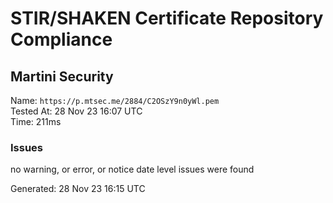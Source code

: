 # STIR/SHAKEN Certificate Repository Compliance

## Martini Security

Name: `https://p.mtsec.me/2884/C2OSzY9n0yWl.pem`\
Tested At: 28 Nov 23 16:07 UTC\
Time: 211ms

### Issues

no warning, or error, or notice date level issues were found

Generated: 28 Nov 23 16:15 UTC